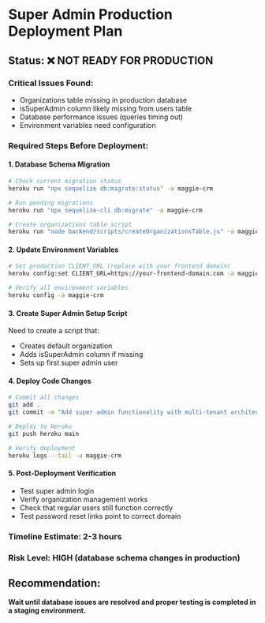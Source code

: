 # Super Admin Production Deployment Plan

## Status: ❌ NOT READY FOR PRODUCTION

### Critical Issues Found:
- Organizations table missing in production database
- isSuperAdmin column likely missing from users table
- Database performance issues (queries timing out)
- Environment variables need configuration

### Required Steps Before Deployment:

#### 1. Database Schema Migration
```bash
# Check current migration status
heroku run "npx sequelize db:migrate:status" -a maggie-crm

# Run pending migrations
heroku run "npx sequelize-cli db:migrate" -a maggie-crm

# Create organizations table script
heroku run "node backend/scripts/createOrganizationsTable.js" -a maggie-crm
```

#### 2. Update Environment Variables
```bash
# Set production CLIENT_URL (replace with your frontend domain)
heroku config:set CLIENT_URL=https://your-frontend-domain.com -a maggie-crm

# Verify all environment variables
heroku config -a maggie-crm
```

#### 3. Create Super Admin Setup Script
Need to create a script that:
- Creates default organization
- Adds isSuperAdmin column if missing
- Sets up first super admin user

#### 4. Deploy Code Changes
```bash
# Commit all changes
git add .
git commit -m "Add super admin functionality with multi-tenant architecture"

# Deploy to Heroku
git push heroku main

# Verify deployment
heroku logs --tail -a maggie-crm
```

#### 5. Post-Deployment Verification
- Test super admin login
- Verify organization management works
- Check that regular users still function correctly
- Test password reset links point to correct domain

### Timeline Estimate: 2-3 hours
### Risk Level: HIGH (database schema changes in production)

## Recommendation: 
**Wait until database issues are resolved and proper testing is completed in a staging environment.**